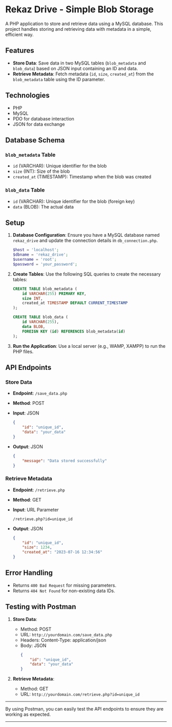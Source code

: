 
# Rekaz Drive - Simple Blob Storage

A PHP application to store and retrieve data using a MySQL database. This project handles storing and retrieving data with metadata in a simple, efficient way.

## Features

- **Store Data**: Save data in two MySQL tables (`blob_metadata` and `blob_data`) based on JSON input containing an ID and data.
- **Retrieve Metadata**: Fetch metadata (`id`, `size`, `created_at`) from the `blob_metadata` table using the ID parameter.

## Technologies

- PHP
- MySQL
- PDO for database interaction
- JSON for data exchange

## Database Schema

### `blob_metadata` Table
- `id` (VARCHAR): Unique identifier for the blob
- `size` (INT): Size of the blob
- `created_at` (TIMESTAMP): Timestamp when the blob was created

### `blob_data` Table
- `id` (VARCHAR): Unique identifier for the blob (foreign key)
- `data` (BLOB): The actual data

## Setup

1. **Database Configuration**: Ensure you have a MySQL database named `rekaz_drive` and update the connection details in `db_connection.php`.

    ```php
    $host = 'localhost'; 
    $dbname = 'rekaz_drive'; 
    $username = 'root'; 
    $password = 'your_password'; 
    ```

2. **Create Tables**: Use the following SQL queries to create the necessary tables:

    ```sql
    CREATE TABLE blob_metadata (
        id VARCHAR(255) PRIMARY KEY,
        size INT,
        created_at TIMESTAMP DEFAULT CURRENT_TIMESTAMP
    );

    CREATE TABLE blob_data (
        id VARCHAR(255),
        data BLOB,
        FOREIGN KEY (id) REFERENCES blob_metadata(id)
    );
    ```

3. **Run the Application**: Use a local server (e.g., WAMP, XAMPP) to run the PHP files.

## API Endpoints

### Store Data

- **Endpoint**: `/save_data.php`
- **Method**: POST
- **Input**: JSON

    ```json
    {
        "id": "unique_id",
        "data": "your_data"
    }
    ```

- **Output**: JSON

    ```json
    {
        "message": "Data stored successfully"
    }
    ```

### Retrieve Metadata

- **Endpoint**: `/retrieve.php`
- **Method**: GET
- **Input**: URL Parameter

    ```
    /retrieve.php?id=unique_id
    ```

- **Output**: JSON

    ```json
    {
        "id": "unique_id",
        "size": 1234,
        "created_at": "2023-07-16 12:34:56"
    }
    ```

## Error Handling

- Returns `400 Bad Request` for missing parameters.
- Returns `404 Not Found` for non-existing data IDs.

## Testing with Postman

1. **Store Data**:
    - Method: POST
    - URL: `http://yourdomain.com/save_data.php`
    - Headers: Content-Type: application/json
    - Body: JSON
      ```json
      {
          "id": "unique_id",
          "data": "your_data"
      }
      ```

2. **Retrieve Metadata**:
    - Method: GET
    - URL: `http://yourdomain.com/retrieve.php?id=unique_id`

---

By using Postman, you can easily test the API endpoints to ensure they are working as expected.

---

